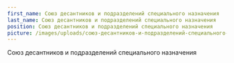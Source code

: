 ```yaml
---
first_name: Союз десантников и подразделений специального назначения
last_name: Союз десантников и подразделений специального назначения
position: Союз десантников и подразделений специального назначения
picture: /images/uploads/союз-десантников-и-подразделений-специального-назначения.jpg
---
```

Союз десантников и подразделений специального назначения